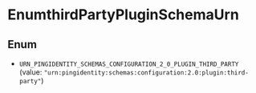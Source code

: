 

# EnumthirdPartyPluginSchemaUrn

## Enum


* `URN_PINGIDENTITY_SCHEMAS_CONFIGURATION_2_0_PLUGIN_THIRD_PARTY` (value: `"urn:pingidentity:schemas:configuration:2.0:plugin:third-party"`)



